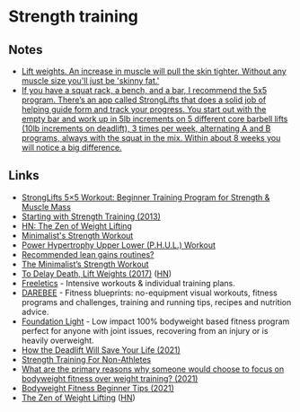 # Strength training

## Notes

- [Lift weights. An increase in muscle will pull the skin tighter. Without any muscle size you'll just be 'skinny fat.'](https://www.reddit.com/r/bodyweightfitness/comments/ncpysn/how_can_i_lose_this_last_bit_of_fat_and_just_have/)
- [If you have a squat rack, a bench, and a bar, I recommend the 5x5 program. There’s an app called StrongLifts that does a solid job of helping guide form and track your progress. You start out with the empty bar and work up in 5lb increments on 5 different core barbell lifts (10lb increments on deadlift), 3 times per week, alternating A and B programs, always with the squat in the mix. Within about 8 weeks you will notice a big difference.](https://news.ycombinator.com/item?id=29403113)

## Links

- [StrongLifts 5×5 Workout: Beginner Training Program for Strength & Muscle Mass](https://stronglifts.com/5x5/)
- [Starting with Strength Training (2013)](https://www.macournoyer.com/blog/2013/08/22/strength/)
- [HN: The Zen of Weight Lifting](https://news.ycombinator.com/item?id=21641168)
- [Minimalist's Strength Workout](https://www.outsideonline.com/2409738/freediving-mountaineering-altitude-research)
- [Power Hypertrophy Upper Lower (P.H.U.L.) Workout](https://www.muscleandstrength.com/workouts/phul-workout)
- [Recommended lean gains routines?](https://www.reddit.com/r/leangains/comments/gkn94k/recommended_routines/)
- [The Minimalist’s Strength Workout](https://www.outsideonline.com/2243691/absolute-minimalists-strength-workout)
- [To Delay Death, Lift Weights (2017)](https://www.outsideonline.com/2263346/delay-death-lift-weights) ([HN](https://news.ycombinator.com/item?id=23855564))
- [Freeletics](https://www.freeletics.com/en/) - Intensive workouts & individual training plans.
- [DAREBEE](https://darebee.com/) - Fitness blueprints: no-equipment visual workouts, fitness programs and challenges, training and running tips, recipes and nutrition advice.
- [Foundation Light](https://darebee.com/programs/foundation-light-program.html) - Low impact 100% bodyweight based fitness program perfect for anyone with joint issues, recovering from an injury or is heavily overweight.
- [How the Deadlift Will Save Your Life (2021)](https://www.theamericanconservative.com/articles/how-the-deadlift-will-save-your-life/)
- [Strength Training For Non-Athletes](https://joshkaufman.net/strength-training-for-non-athletes/)
- [What are the primary reasons why someone would choose to focus on bodyweight fitness over weight training? (2021)](https://www.reddit.com/r/bodyweightfitness/comments/pufe0y/what_are_the_primary_reasons_why_someone_would/)
- [Bodyweight Fitness Beginner Tips (2021)](https://www.reddit.com/r/bodyweightfitness/comments/qbev9a/any_tips_for_an_absolute_like_total_beginner/)
- [The Zen of Weight Lifting](https://www.nytimes.com/2019/11/22/well/move/the-zen-of-weight-lifting.html) ([HN](https://news.ycombinator.com/item?id=29065846))
